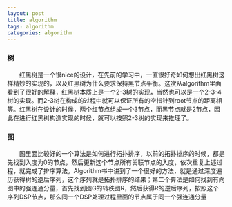 ```yaml
---
layout: post
title: algorithm
tags: algorithm
categories: algorithm
---
```

### 树
    
&emsp;&emsp;红黑树是一个很nice的设计，在先前的学习中，一直很好奇如何想出红黑树这样精妙的实现的，以及红黑树为什么要求保持黑节点平衡。这次从algorithm里面看到了很好的解释，红黑树本质上是一个2-3树的实现，当然也可以是一个2-3-4树的实现。而2-3树在构成的过程中就可以保证所有的空指针到root节点的距离相等。红黑树在设计的时候，两个红节点组成一个3节点，而黑节点就是2节点，因此在进行红黑树构造实现的时候，就可以按照2-3树的实现来推理了。

### 图

&emsp;&emsp;图里面比较好的一个算法是如何进行拓扑排序，以前的拓扑排序的时候，都是先找到入度为0的节点，然后更新这个节点所有关联节点的入度，依次重复上述过程，就完成了排序算法。Algorithm书中讲到了一个很好的方法，就是通过深度遍历获得树的逆后序列，这个序列就是拓扑排序的结果；第二个算法是如何找到有向图中的强连通分量，首先找到图G的转秩图R，然后获得R的逆后序列，按照这个序列DSP节点，那么同一个DSP处理过程里面的节点属于同一个强连通分量
